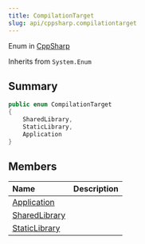 ```yaml
---
title: CompilationTarget
slug: api/cppsharp.compilationtarget
---
```

Enum in [CppSharp](/api/cppsharp)

Inherits from `System.Enum`

## Summary



```csharp
public enum CompilationTarget
{
    SharedLibrary,
    StaticLibrary,
    Application
}
```

## Members

|Name|Description|
|:---|:---|
|[Application](/api/cppsharp/compilationtarget/application)||
|[SharedLibrary](/api/cppsharp/compilationtarget/sharedlibrary)||
|[StaticLibrary](/api/cppsharp/compilationtarget/staticlibrary)||

